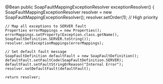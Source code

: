 
@Bean
public SoapFaultMappingExceptionResolver exceptionResolver() {
    SoapFaultMappingExceptionResolver resolver = new SoapFaultMappingExceptionResolver();
    resolver.setOrder(1); // High priority

    // Map all exceptions to SERVER fault
    Properties errorMappings = new Properties();
    errorMappings.setProperty(Exception.class.getName(), SoapFaultDefinition.SERVER.toString());
    resolver.setExceptionMappings(errorMappings);

    // Set default fault message
    SoapFaultDefinition defaultFault = new SoapFaultDefinition();
    defaultFault.setFaultCode(SoapFaultDefinition.SERVER);
    defaultFault.setFaultStringOrReason("Internal Error");
    resolver.setDefaultFault(defaultFault);

    return resolver;

